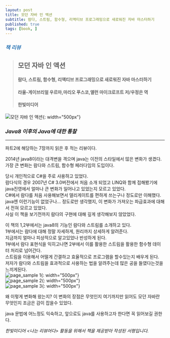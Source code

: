 ```yaml
---
layout: post
title: 모던 자바 인 액션
subtitle: 람다, 스트림, 함수형, 리액티브 프로그래밍으로 새로워진 자바 마스터하기
published: true
tags: [book, ]
---
```


### <span style="color:#337ab7;">***책 리뷰***</span>
>## **모던 자바 인 액션**
>#### 람다, 스트림, 함수형, 리액티브 프로그래밍으로 새로워진 자바 마스터하기
>#### 라울-게이브리얼 우르마,마리오 푸스코,앨런 마이크로프트 저/우정은 역
>#### 한빛미디어  


![모던 자바 인 액션](../img/2020-10-23-모던%20자바%20인%20액션/cover.jpg){: width="500px"}

### ***Java8 이후의 Java에 대한 통찰***

---
 
파트2에 해당하는 7장까지 읽은 후 적는 리뷰이다.  

2014년 java8이라는 대격변을 격으며 java는 이전의 스타일에서 많은 변화가 생겼다.  
가장 큰 변화는 람다와 스트림, 함수형 페러다임의 도입이다.  

당시 개인적으로 C#을 주로 사용하고 있었다.  
람다식의 경우 2007년 C# 3.0버전에서 처음 소개 되었고 LINQ와 함께 접해봤기에 java진영에서 얼마나 큰 변화가 일어나고 있었는지 모르고 있었다.  
C#에서 람다를 처음 사용해보면서 델리게이트를 편하게 쓰는구나 정도로만 이해했다.  
java엔 이런기능이 없었구나... 정도로만 생각했지, 이 변화가 가져오는 파급효과에 대해서 전혀 모르고 있었다.  
사실 이 책을 보기전까지 람다의 구현에 대해 깊게 생각해보지 않았었다.  

이 책의 1,2부에서는 java8의 기능인 람다와 스트림를 소개하고 있다.  
1부에서는 람다에 대해 정말 자세하게, 원리까지 상세하게 알려준다.  
지금까지 얼마나 피상적으로 알고있었나 반성하게 된다.  
1부에서 람다 표현식을 익히고나면 2부에서 이를 활용한 스트림을 활용한 함수형 데이터 처리로 넘어간다.  
스트림을 이용해서 어떨게 간결하고 효율적으로 프로그램을 할수있는지 배우게 된다.  
저자가 람다와 스트림을 효과적으로 사용하는 법을 알려주는데 많은 공을 들였다는것을 느끼게된다.  
![page_sample 1](../img/2020-10-23-모던%20자바%20인%20액션/1.jpg){: width="500px"}  
![page_sample 2](../img/2020-10-23-모던%20자바%20인%20액션/2.jpg){: width="500px"}  
![page_sample 3](../img/2020-10-23-모던%20자바%20인%20액션/3.jpg){: width="500px"}  

왜 이렇게 변화해 왔는지? 이 변화의 장점은 무엇인지 여기까지만 읽어도 모던 자바란 무엇인지 조금은 감이 잡을수 있었다.  

java 문법에 어느정도 익숙하고, 앞으로도 java를 사용하고자 한다면 꼭 읽어보길 권한다.  


*한빛미디어 \<나는 리뷰어다\> 활동을 위해서 책을 제공받아 작성된 서평입니다.* 